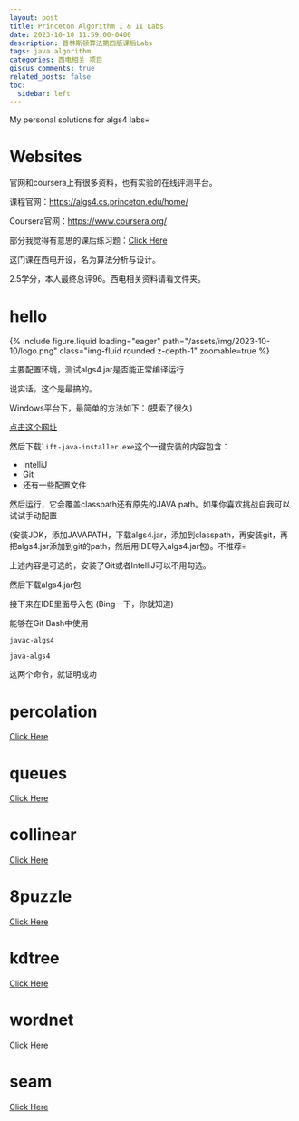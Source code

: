 ```yaml
---
layout: post
title: Princeton Algorithm I & II Labs
date: 2023-10-10 11:59:00-0400
description: 普林斯顿算法第四版课后Labs
tags: java algorithm
categories: 西电相关 项目
giscus_comments: true
related_posts: false
toc:
  sidebar: left
---
```


My personal solutions for algs4 labs💀

# Websites

官网和coursera上有很多资料，也有实验的在线评测平台。

课程官网：https://algs4.cs.princeton.edu/home/

Coursera官网：https://www.coursera.org/

部分我觉得有意思的课后练习题：[Click Here](/Exercises/assignments.md)

这门课在西电开设，名为算法分析与设计。

2.5学分，本人最终总评96。西电相关资料请看文件夹。
# hello

<div class="row mt-3">
    <div class="col-sm mt-3 mt-md-0">
        {% include figure.liquid loading="eager" path="/assets/img/2023-10-10/logo.png" class="img-fluid rounded z-depth-1" zoomable=true %}
    </div>
</div>

主要配置环境，测试algs4.jar是否能正常编译运行

说实话，这个是最搞的。

Windows平台下，最简单的方法如下：(摸索了很久)

[点击这个网址](https://lift.cs.princeton.edu/java/windows/)

然后下载`lift-java-installer.exe`这个一键安装的内容包含：

* IntelliJ
* Git
* 还有一些配置文件


然后运行，它会覆盖classpath还有原先的JAVA path。如果你喜欢挑战自我可以试试手动配置

(安装JDK，添加JAVAPATH，下载algs4.jar，添加到classpath，再安装git，再把algs4.jar添加到git的path，然后用IDE导入algs4.jar包)。不推荐💀

上述内容是可选的，安装了Git或者IntelliJ可以不用勾选。

然后下载algs4.jar包

接下来在IDE里面导入包 (Bing一下，你就知道)

能够在Git Bash中使用

`javac-algs4`

`java-algs4`

这两个命令，就证明成功

# percolation

[Click Here](Percolation.md)

# queues

[Click Here](Queues.md)

# collinear

[Click Here](Collinear.md)

# 8puzzle

[Click Here](8puzzle.md)

# kdtree

[Click Here](KdTree.md)

# wordnet

[Click Here](WordNet.md)

# seam

[Click Here](Seam.md)